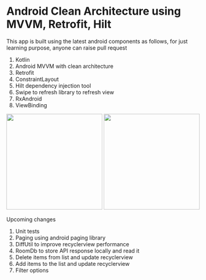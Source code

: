 # Android Clean Architecture using MVVM, Retrofit, Hilt

This app is built using the latest android components as follows, for just learning purpose, anyone can raise pull request
1. Kotlin 
2. Android MVVM with clean architecture
3. Retrofit 
4. ConstraintLayout
5. Hilt dependency injection tool
6. Swipe to refresh library to refresh view
7. RxAndroid
8. ViewBinding

<img src="https://user-images.githubusercontent.com/28126457/204139187-1d8f1ea1-9520-4588-a0e9-51ca97867e6b.png" width="250">   <img src="https://user-images.githubusercontent.com/28126457/204139183-f68c3ea8-3921-4ce6-8488-628b288caccd.png" width="250">

 
Upcoming changes
1. Unit tests
2. Paging using android paging library
3. DiffUtil to improve recyclerview performance
4. RoomDb to store API response locally and read it
5. Delete items from list and update recyclerview
6. Add items to the list and update recyclerview
7. Filter options
